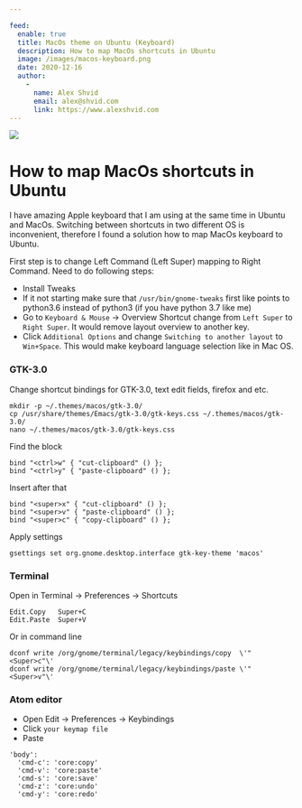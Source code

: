 ```yaml
---

feed:
  enable: true
  title: MacOs theme on Ubuntu (Keyboard)
  description: How to map MacOs shortcuts in Ubuntu
  image: /images/macos-keyboard.png
  date: 2020-12-16
  author:
    -
      name: Alex Shvid
      email: alex@shvid.com
      link: https://www.alexshvid.com
---
```


![](/images/macos-keyboard.png)

# How to map MacOs shortcuts in Ubuntu

I have amazing Apple keyboard that I am using at the same time in Ubuntu and MacOs.
Switching between shortcuts in two different OS is inconvenient, therefore I found a solution how to map MacOs keyboard to Ubuntu.

First step is to change Left Command (Left Super) mapping to Right Command.
Need to do following steps:
* Install Tweaks
* If it not starting make sure that `/usr/bin/gnome-tweaks` first like points to python3.6 instead of python3 (if you have python 3.7 like me)
* Go to `Keyboard & Mouse` -> Overview Shortcut change from `Left Super` to `Right Super`. It would remove layout overview to another key.
* Click `Additional Options` and change `Switching to another layout` to `Win+Space`. This would make keyboard language selection like in Mac OS.

### GTK-3.0

Change shortcut bindings for GTK-3.0, text edit fields, firefox and etc.
```
mkdir -p ~/.themes/macos/gtk-3.0/
cp /usr/share/themes/Emacs/gtk-3.0/gtk-keys.css ~/.themes/macos/gtk-3.0/
nano ~/.themes/macos/gtk-3.0/gtk-keys.css
```

Find the block
```
bind "<ctrl>w" { "cut-clipboard" () };
bind "<ctrl>y" { "paste-clipboard" () };
```

Insert after that
```
bind "<super>x" { "cut-clipboard" () };
bind "<super>v" { "paste-clipboard" () };
bind "<super>c" { "copy-clipboard" () };
```

Apply settings
```
gsettings set org.gnome.desktop.interface gtk-key-theme 'macos'
```

### Terminal
Open in Terminal -> Preferences -> Shortcuts

```
Edit.Copy   Super+C
Edit.Paste  Super+V
```

Or in command line
```
dconf write /org/gnome/terminal/legacy/keybindings/copy  \'"<Super>c"\'
dconf write /org/gnome/terminal/legacy/keybindings/paste \'"<Super>v"\'
```

### Atom editor
* Open Edit -> Preferences -> Keybindings
* Click `your keymap file`
* Paste

```
'body':
  'cmd-c': 'core:copy'
  'cmd-v': 'core:paste'
  'cmd-s': 'core:save'
  'cmd-z': 'core:undo'
  'cmd-y': 'core:redo'
```
